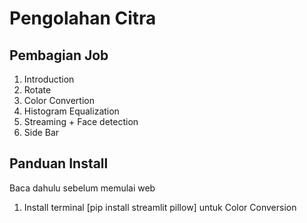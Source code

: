 # Pengolahan Citra

## Pembagian Job
1. Introduction
2. Rotate
3. Color Convertion
4. Histogram Equalization
5. Streaming + Face detection
6. Side Bar

## Panduan Install
Baca dahulu sebelum memulai web

1. Install terminal [pip install streamlit pillow] untuk Color Conversion
